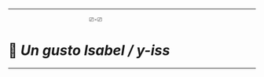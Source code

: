 
-------------------------------------------------------------------------

                           ⎚-⎚
                                
  # 🦝 ***Un gusto Isabel / y-iss***

-------------------------------------------------------------------------




